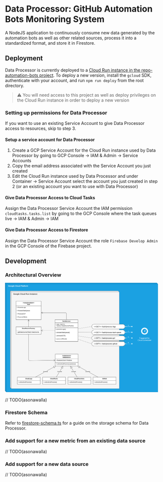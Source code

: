 # Data Processor: GitHub Automation Bots Monitoring System

A NodeJS application to continuously consume new data generated by the automation bots as well as other related sources, process it into a standardized format, and store it in Firestore.

## Deployment

Data Processor is currently deployed to a [Cloud Run instance in the repo-automation-bots project](https://console.cloud.google.com/run/detail/us-central1/data-processor/metrics?project=repo-automation-bots). To deploy a new version, install the `gcloud` SDK, authenticate with your account, and run `npm run deploy` from the root directory.

> :warning: You will need access to this project as well as deploy privileges on the Cloud Run instance in order to deploy a new version

### Setting up permissions for Data Processor

If you want to use an existing Service Account to give Data Processor access to resources, skip to step 3.

#### Setup a service account for Data Processor

1. Create a GCP Service Account for the Cloud Run instance used by Data Processor by going to GCP Console -> IAM & Admin -> Service Accounts
2. Copy the email address associated with the Service Account you just created
3. Edit the Cloud Run instance used by Data Processor and under Container -> Service Account select the account you just created in step 2 (or an existing account you want to use with Data Processor)

#### Give Data Processor Access to Cloud Tasks

Assign the Data Processor Service Account the IAM permission `cloudtasks.tasks.list` by going to the GCP Console where the task queues live -> IAM & Admin -> IAM

#### Give Data Processor Access to Firestore

Assign the Data Processor Service Account the role `Firebase Develop Admin` in the GCP Console of the Firebase project.

## Development

### Architectural Overview

![Data Processor Class Diagram](docs/assets/class-diagram.png)

// TODO(asonawalla)

### Firestore Schema

Refer to [firestore-schema.ts](packages/monitoring-system/data-processor/src/firestore-schema.ts) for a guide on the storage schema for Data Processor.

### Add support for a new metric from an existing data source

// TODO(asonawalla)

### Add support for a new data source

// TODO(asonawalla)